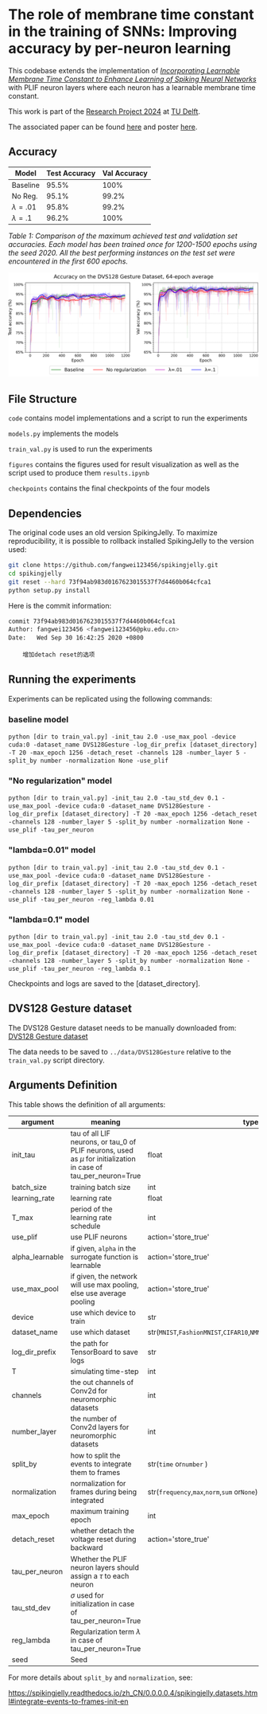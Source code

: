# The role of membrane time constant in the training of SNNs: Improving accuracy by per-neuron learning

This codebase extends the implementation of *[Incorporating Learnable Membrane Time Constant to Enhance Learning of Spiking Neural Networks](https://arxiv.org/abs/2007.05785)* with PLIF neuron layers where each neuron has a learnable membrane time constant.

This work is part of the [Research Project 2024](https://github.com/TU-Delft-CSE/Research-Project) at [TU Delft](https://github.com/TU-Delft-CSE).

The associated paper can be found [here](https://github.com/Anananas42/tu-delft-bsc-thesis-computer-science/blob/08ddd9d4f32d18ee74b462e4590fbad542dfe692/research-documents/The_role_of_membrane_time_constant_in_the_training_of_spiking_neural_networks__Improving_accuracy_by_per_neuron_learning.pdf) and poster [here](https://github.com/Anananas42/tu-delft-bsc-thesis-computer-science/blob/22d4bff1f498ca98d6f114ece2aae1d86eed9c8f/research-documents/poster.pdf).

## Accuracy

| **Model**      | **Test Accuracy** | **Val Accuracy** |
|----------------|-------------------|------------------|
| Baseline       | 95.5%             | 100%             |
| No Reg.        | 95.1%             | 99.2%            |
| $\lambda=.01$  | 95.8%             | 99.2%            |
| $\lambda=.1$   | 96.2%             | 100%             |

*Table 1: Comparison of the maximum achieved test and validation set accuracies. Each model has been trained once for 1200-1500 epochs using the seed 2020. All the best performing instances on the test set were encountered in the first 600 epochs.*

![accuracy_evolution](./figures/combined_accuracy.png)


## File Structure

`code` contains model implementations and a script to run the experiments

`models.py` implements the models

`train_val.py` is used to run the experiments

`figures` contains the figures used for result visualization as well as the script used to produce them `results.ipynb`

`checkpoints` contains the final checkpoints of the four models

## Dependencies

The original code uses an old version SpikingJelly. To maximize reproducibility, it is possible to rollback installed SpikingJelly to the version used:


```bash
git clone https://github.com/fangwei123456/spikingjelly.git
cd spikingjelly
git reset --hard 73f94ab983d0167623015537f7d4460b064cfca1
python setup.py install
```

Here is the commit information:

```bash
commit 73f94ab983d0167623015537f7d4460b064cfca1
Author: fangwei123456 <fangwei123456@pku.edu.cn>
Date:   Wed Sep 30 16:42:25 2020 +0800

    增加detach reset的选项
```

## Running the experiments
Experiments can be replicated using the following commands:

### baseline model
```
python [dir to train_val.py] -init_tau 2.0 -use_max_pool -device cuda:0 -dataset_name DVS128Gesture -log_dir_prefix [dataset_directory] -T 20 -max_epoch 1256 -detach_reset -channels 128 -number_layer 5 -split_by number -normalization None -use_plif
```

### "No regularization" model
```
python [dir to train_val.py] -init_tau 2.0 -tau_std_dev 0.1 -use_max_pool -device cuda:0 -dataset_name DVS128Gesture -log_dir_prefix [dataset_directory] -T 20 -max_epoch 1256 -detach_reset -channels 128 -number_layer 5 -split_by number -normalization None -use_plif -tau_per_neuron
```

### "lambda=0.01" model
```
python [dir to train_val.py] -init_tau 2.0 -tau_std_dev 0.1 -use_max_pool -device cuda:0 -dataset_name DVS128Gesture -log_dir_prefix [dataset_directory] -T 20 -max_epoch 1256 -detach_reset -channels 128 -number_layer 5 -split_by number -normalization None -use_plif -tau_per_neuron -reg_lambda 0.01
```

### "lambda=0.1" model
```
python [dir to train_val.py] -init_tau 2.0 -tau_std_dev 0.1 -use_max_pool -device cuda:0 -dataset_name DVS128Gesture -log_dir_prefix [dataset_directory] -T 20 -max_epoch 1256 -detach_reset -channels 128 -number_layer 5 -split_by number -normalization None -use_plif -tau_per_neuron -reg_lambda 0.1
```

Checkpoints and logs are saved to the [dataset_directory].

## DVS128 Gesture dataset
The DVS128 Gesture dataset needs to be manually downloaded from: [DVS128 Gesture dataset](https://ibm.ent.box.com/s/3hiq58ww1pbbjrinh367ykfdf60xsfm8/folder/50167556794)

The data needs to be saved to `../data/DVS128Gesture` relative to the `train_val.py` script directory.

## Arguments Definition

This table shows the definition of all arguments:

| argument        | meaning                                                      | type                                                         | default |
| --------------- | ------------------------------------------------------------ | ------------------------------------------------------------ | ------- |
| init_tau        | tau of all LIF neurons, or tau_0 of PLIF neurons, used as $\mu$ for initialization in case of tau_per_neuron=True             | float                                                        | -       |
| batch_size      | training batch size                                          | int                                                          | 16      |
| learning_rate   | learning rate                                                | float                                                        | 1e-3    |
| T_max           | period of the learning rate schedule                         | int                                                          | 64      |
| use_plif        | use PLIF neurons                                             | action='store_true'                                          | False   |
| alpha_learnable | if given, `alpha` in the surrogate function is learnable     | action='store_true'                                          | False   |
| use_max_pool    | if given, the network will use max pooling, else use average pooling | action='store_true'                                          | False   |
| device          | use which device to train                                    | str                                                          | -       |
| dataset_name    | use which dataset                                            | str(`MNIST`,`FashionMNIST`,`CIFAR10`,`NMNIST`,`CIFAR10DVS`or`DVSGesture`) | -       |
| log_dir_prefix  | the path for TensorBoard to save logs                        | str                                                          | -       |
| T               | simulating time-step                                         | int                                                          | -       |
| channels        | the out channels of Conv2d for neuromorphic datasets         | int                                                          | -       |
| number_layer    | the number of Conv2d layers for neuromorphic datasets        | int                                                          | -       |
| split_by        | how to split the events to integrate them to frames          | str(`time` or`number` )                                      | -       |
| normalization   | normalization for frames during being integrated             | str(`frequency`,`max`,`norm`,`sum` or`None`)                 | -       |
| max_epoch       | maximum training epoch                                       | int                                                          | -       |
| detach_reset    | whether detach the voltage reset during backward             | action='store_true'                                          | False   | |
tau_per_neuron    | Whether the PLIF neuron layers should assign a $\tau$ to each neuron |  | False |
tau_std_dev       | $\sigma$ used for initialization in case of tau_per_neuron=True |  | 0 |
reg_lambda        | Regularization term $\lambda$ in case of tau_per_neuron=True |  | 0 |
seed              | Seed |  | 2020 |

For more details about `split_by` and `normalization`, see:

https://spikingjelly.readthedocs.io/zh_CN/0.0.0.0.4/spikingjelly.datasets.html#integrate-events-to-frames-init-en
